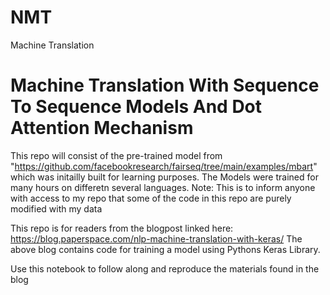 # NMT
Machine Translation


# Machine Translation With Sequence To Sequence Models And Dot Attention Mechanism
This repo will consist of the pre-trained model from "https://github.com/facebookresearch/fairseq/tree/main/examples/mbart" which was initailly built for learning purposes. The Models were trained for many hours on differetn several languages.
Note: This is to inform anyone with access to my repo that some of the code in this repo are purely modified with my data


This repo is for readers from the blogpost linked here:  
https://blog.paperspace.com/nlp-machine-translation-with-keras/
The above blog contains code for training a model using Pythons Keras Library. 

Use this notebook to follow along and reproduce the materials found in the blog
